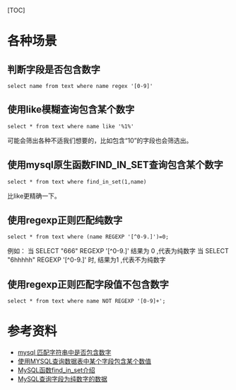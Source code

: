 [TOC]

# 各种场景
## 判断字段是否包含数字
```
select name from text where name regex '[0-9]'
```

## 使用like模糊查询包含某个数字
```
select * from text where name like '%1%'
```
可能会筛出各种不适我们想要的，比如包含“10”的字段也会筛选出。

## 使用mysql原生函数FIND_IN_SET查询包含某个数字
```
select * from text where find_in_set(1,name)
```
比like更精确一下。

## 使用regexp正则匹配纯数字
```
select * from text where (name REGEXP '[^0-9.]')=0;
```
例如：
当 SELECT "666" REGEXP '[^0-9.]' 结果为 0 ,代表为纯数字
当 SELECT "6hhhhh" REGEXP '[^0-9.]' 时, 结果为1 ,代表不为纯数字

## 使用regexp正则匹配字段值不包含数字
```
select * from text where name NOT REGEXP '[0-9]+';
```

# 参考资料
- [mysql 匹配字符串中是否包含数字](https://blog.csdn.net/u010173095/article/details/79525754)
- [使用MYSQL查询数据表中某个字段包含某个数值](https://blog.csdn.net/nookl/article/details/80795956)
- [MySQL函数find_in_set介绍](https://blog.csdn.net/loongshawn/article/details/78611636)
- [MySQL查询字段为纯数字的数据](https://blog.csdn.net/qq_26975307/article/details/84775809)